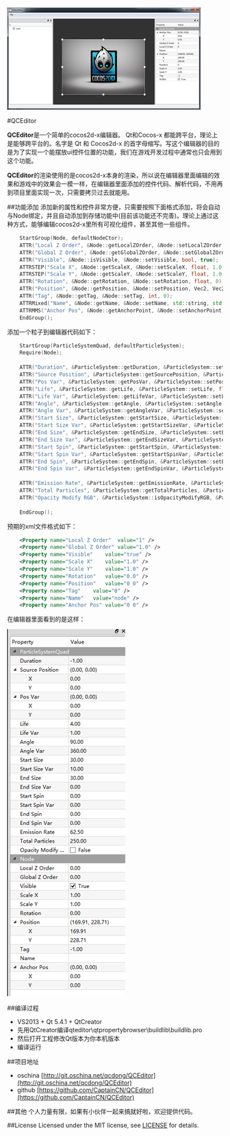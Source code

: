 ![preview][]

#QCEditor

**QCEditor**是一个简单的cocos2d-x编辑器。 Qt和Cocos-x 都能跨平台，理论上是能够跨平台的。名字是 Qt 和 Cocos2d-x 的首字母缩写。写这个编辑器的目的是为了实现一个能摆放ui控件位置的功能，我们在游戏开发过程中通常也只会用到这个功能。

**QCEditor**的渲染使用的是cocos2d-x本身的渲染，所以说在编辑器里面编辑的效果和游戏中的效果会一模一样，在编辑器里面添加的控件代码、解析代码，不用再到项目里面实现一次，只需要拷贝过去就能用。

##功能添加
添加新的属性和控件非常方便，只需要按照下面格式添加，将会自动与Node绑定，并且自动添加到存储功能中(目前该功能还不完善)。理论上通过这种方式，能够编辑cocos2d-x里所有可视化组件，甚至其他一些组件。

```C++
	StartGroup(Node, defaultNodeCtor);
	ATTR("Local Z Order", &Node::getLocalZOrder, &Node::setLocalZOrder, int, 0);
	ATTR("Global Z Order", &Node::getGlobalZOrder, &Node::setGlobalZOrder, float, 0.0f);
	ATTR("Visible", &Node::isVisible, &Node::setVisible, bool, true);
	ATTRSTEP("Scale X", &Node::getScaleX, &Node::setScaleX, float, 1.0, 0.1);
	ATTRSTEP("Scale Y", &Node::getScaleY, &Node::setScaleY, float, 1.0, 0.1);
	ATTR("Rotation", &Node::getRotation, &Node::setRotation, float, 0);
	ATTR("Position", &Node::getPosition, &Node::setPosition, Vec2, Vec2(0, 0));
	ATTR("Tag", &Node::getTag, &Node::setTag, int, 0);
	ATTRMixed("Name", &Node::getName, &Node::setName, std::string, std::string());
	ATTRMMS("Anchor Pos", &Node::getAnchorPoint, &Node::setAnchorPoint, Vec2, Vec2(0, 0), Vec2(0, 0), Vec2(1, 1), Vec2(0.1, 0.1));
	EndGroup();
```

添加一个粒子到编辑器代码如下：
```C++
	StartGroup(ParticleSystemQuad, defaultParticleSystem);
	Require(Node);

	ATTR("Duration", &ParticleSystem::getDuration, &ParticleSystem::setDuration, float, 0);
	ATTR("Source Position", &ParticleSystem::getSourcePosition, &ParticleSystem::setSourcePosition, Vec2, Vec2(0,0));
	ATTR("Pos Var", &ParticleSystem::getPosVar, &ParticleSystem::setPosVar, Vec2, Vec2(0, 0));
	ATTR("Life", &ParticleSystem::getLife, &ParticleSystem::setLife, float, 0);
	ATTR("Life Var", &ParticleSystem::getLifeVar, &ParticleSystem::setLifeVar, float, 0);
	ATTR("Angle", &ParticleSystem::getAngle, &ParticleSystem::setAngle, float, 0);
	ATTR("Angle Var", &ParticleSystem::getAngleVar, &ParticleSystem::setAngleVar, float, 0);
	ATTR("Start Size", &ParticleSystem::getStartSize, &ParticleSystem::setStartSize, float, 0);
	ATTR("Start Size Var", &ParticleSystem::getStartSizeVar, &ParticleSystem::setStartSizeVar, float, 0);
	ATTR("End Size", &ParticleSystem::getEndSize, &ParticleSystem::setEndSize, float, 0);
	ATTR("End Size Var", &ParticleSystem::getEndSizeVar, &ParticleSystem::setEndSizeVar, float, 0);
	ATTR("Start Spin", &ParticleSystem::getStartSpin, &ParticleSystem::setStartSpin, float, 0);
	ATTR("Start Spin Var", &ParticleSystem::getStartSpinVar, &ParticleSystem::setStartSpinVar, float, 0);
	ATTR("End Spin", &ParticleSystem::getEndSpin, &ParticleSystem::setEndSpin, float, 0);
	ATTR("End Spin Var", &ParticleSystem::getEndSpinVar, &ParticleSystem::setEndSpinVar, float, 0);

	ATTR("Emission Rate", &ParticleSystem::getEmissionRate, &ParticleSystem::setEmissionRate, float, 0);
	ATTR("Total Particles", &ParticleSystem::getTotalParticles, &ParticleSystem::setTotalParticles, int, 0);
	ATTR("Opacity Modify RGB", &ParticleSystem::isOpacityModifyRGB, &ParticleSystem::setOpacityModifyRGB, bool, false);

	EndGroup();
```

预期的xml文件格式如下：

```XML
	<Property name="Local Z Order"	value="1" />
	<Property name="Global Z Order"	value="1.0" />
	<Property name="Visible"	value="true" />
	<Property name="Scale X"	value="1.0" />
	<Property name="Scale Y"	value="1.0" />
	<Property name="Rotation"	value="0.0" />
	<Property name="Position"	value="0 0" />
	<Property name="Tag"	value="0" />
	<Property name="Name"	value="node" />
	<Property name="Anchor Pos"	value="0 0" />
```

在编辑器里面看到的是这样：

![attr][]


##编译过程
* VS2013 + Qt 5.4.1 + QtCreator
* 先用QtCreator编译qteditor\qtpropertybrowser\buildlib\buildlib.pro
* 然后打开工程修改Qt版本为你本机版本
* 编译运行

##项目地址

* oschina  [http://git.oschina.net/qcdong/QCEditor](http://git.oschina.net/qcdong/QCEditor)
* github   [https://github.com/CaptainCN/QCEditor](https://github.com/CaptainCN/QCEditor)


##其他
个人力量有限，如果有小伙伴一起来搞就好啦，欢迎提供代码。

##License
Licensed under the MIT license, see [LICENSE](LICENSE) for details.


[preview]: images/preview.jpg
[attr]: images/attr.png